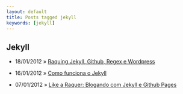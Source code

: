 ```yaml
---
layout: default
title: Posts tagged jekyll
keywords: [jekyll]
---
```

<h2 class="category">Jekyll</h2>
<ul class="posts">
<li>
<p>
<span class="date">18/01/2012</span> &raquo; 
<a href="/blog/raquing-jekyll-github-regex-e-wordpress">Raquing Jekyll, Github, Regex e Wordpress</a>
</p>
</li> 
<li>
<p>
<span class="date">16/01/2012</span> &raquo; 
<a href="/blog/como-funciona-o-jekyll">Como funciona o Jekyll</a>
</p>
</li> 
<li>
<p>
<span class="date">07/01/2012</span> &raquo; 
<a href="/blog/like-a-raquer-blogando-com-jekyll-e-github-pages">Like a Raquer: Blogando com Jekyll e Github Pages</a>
</p>
</li> 
</ul>
